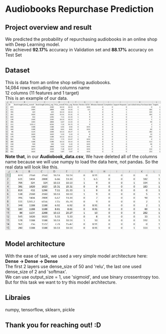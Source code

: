 # Audiobooks Repurchase Prediction
## Project overview and result
We predicted the probability of repurchasing audiobooks in an online shop with Deep Learning model.  
We achieved **92.17%** accuracy in Validation set and **88.17%** accuracy on Test Set 

## Dataset
This is data from an online shop selling audiobooks.  
14,084 rows excluding the columns name  
12 columns (11 features and 1 target)  
This is an example of our data.  
![Data Example](./images/dataset_example_with_header.jpg)  
**Note that**, in our **Audiobook_data.csv**, We have deleted all of the columns name because we will use numpy to load the data here, not pandas. So the real data will look like this.  
![Real Data Example](./images/dataset_example.jpg)  

## Model architecture
With the ease of task, we used a very simple model architecture here: **Dense -> Dense -> Dense**  
The first 2 layers use dense_size of 50 and 'relu', the last one used dense_size of 2 and 'softmax'.  
We can use output_size = 1, use 'sigmoid', and use binary crossentropy too.  
But for this task we want to try this model architecture.

## Libraies
numpy, tensorflow, sklearn, pickle

## Thank you for reaching out! :D
